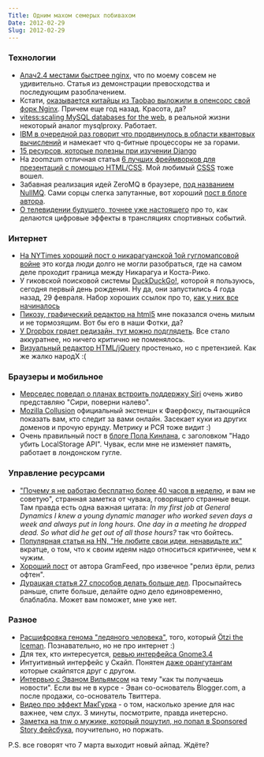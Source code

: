 ```yaml
---
Title: Одним махом семерых побивахом
Date: 2012-02-29
Slug: 2012-02-29
---
```


### Технологии
* [Апач2.4 местами быстрее nginx](http://blog.zhuzhaoyuan.com/2012/02/apache-24-faster-than-nginx/), что по моему совсем не удивительно. Статья из демонстрации превосходства и последующим разоблачением.
* Кстати, [оказывается китайцы из Taobao выложили в опенсорс свой форк Nginx](http://tengine.taobao.org/). Причем еще год назад. Красота, да?
* [vitess:scaling MySQL databases for the web](http://code.google.com/p/vitess/), в реальной жизни некоторый аналог mysqlproxy. Работает.
* [IBM в очередной раз говорит что продвинулось в области квантовых вычислений](http://www.extremetech.com/extreme/120229-ibm-shows-off-quantum-computing-breakthroughs-says-qubit-computers-are-close) и намекает что q-битные процессоры не за горами.
* [15 ресурсов, которые полезны при изучении Django](http://tech.yipit.com/2012/02/28/183772464/)
* На zoomzum отличная статья [6 лучших фреймворков для презентаций с помощью HTML/CSS](http://zoomzum.com/6-best-html5css3-presentation-frameworks/). Мой любимый [CSSS](http://leaverou.github.com/CSSS/) тоже вошел.
* Забавная реализация идей ZeroMQ в браузере, [под названием NullMQ](https://github.com/progrium/nullmq). Сами сорцы слегка запутанные, вот хороший [пост в блоге автора](http://avalanche123.com/blog/2012/02/25/interacting-with-zeromq-from-the-browser/).
* [О телевидении будущего, точнее уже настоящего](http://spectrum.ieee.org/consumer-electronics/audiovideo/all-in-the-game/0) про то, как делаются цифровые эффекты в трансляциях спортивных событий.


### Интернет
* [На NYTimes хороший пост о никарагуанской 1ой гугломапсовой войне](http://opinionator.blogs.nytimes.com/2012/02/28/the-first-google-maps-war/) это когда люди долго не могли разобраться, где на самом деле проходит граница между Никарагуа и Коста-Рико.
* У гиковской поисковой системы [DuckDuckGo!](http://duckduckgo.com), которой я пользуюсь, сегодня первый день рождения. Ну да, они запустились 4 года назад, 29 февраля. Набор хороших ссылок про то, [как у них все начиналось](http://www.gabrielweinberg.com/blog/2012/02/happy-first-birthday-duckduckgo.html)
* [Пикозу, графический редактор на html5](http://www.picozu.com/editor) мне показался очень милым и не тормозящим. Вот бы его в наши Фотки, да?
* [У Dropbox грядет редизайн, тут можно подглядеть](https://www2.dropbox.com/login). Все стало аккуратнее, но ничего критично не поменялось.
* [Визуальный редактор HTML/jQuery](http://www.codecanvas.org/) простенько, но с претензией. Как же жалко народX :(


### Браузеры и мобильное
* [Мерседес поведал о планах встроить поддержку Siri](http://www.psfk.com/2012/02/mercedes-benz-siri.html) очень живо представляю "Сири, поверни налево".
* [Mozilla Collusion](http://www.mozilla.org/en-US/collusion/) официальный экстеншн к Фаерфоксу, пытающийся показать вам, кто следит за вами онлайн. Засекает куки из других доменов и прочую ерунду. Метрику и РСЯ тоже видит :)
* Очень правильный пост в [блоге Пола Кинлана](http://paul.kinlan.me/we-need-to-kill-off-the-localstorage-api), c заголовком "Надо убить LocalStorage API". Чувак, если мне не изменяет память, работает в лондонском гугле.

### Управление ресурсами
* ["Почему я не работаю бесплатно более 40 часов в неделю](http://thecodist.com/article/why_i_don_39_t_do_unpaid_overtime_and_neither_should_you), и вам не советую", странная заметка от чувака, говорящего странные вещи. Там правда есть одна важная цитата: *In my first job at General Dynamics I knew a young dynamic manager who worked seven days a week and always put in long hours. One day in a meeting he dropped dead. So what did he get out of all those hours?* так что бойтесь.
* [Популярная статья на HN, "Не любите свои идеи, ненавидьте их"](http://aarvay.in/2012/02/28/dont-love-your-idea-hate-it.html) вкратце, о том, что к своим идеям надо относиться критичнее, чем к чужим.
* [Хороший пост](http://blog.gramfeed.com/post/18460554119/2-hour-side-project-to-2-million-visitors) от автора GramFeed, про извечное "релиз ёрли, релиз офтен".
* [Дурацкая статья 27 способов делать больше дел](http://www.greatist.com/happiness/27-ways-to-get-more-shit-done-022812/). Просыпайтесь раньше, спите больше, делайте одно дело единовременно, блаблабла. Может вам поможет, мне уже нет.

### Разное
* [Расшифровка генома "ледяного человека"](http://ec2-50-17-65-93.compute-1.amazonaws.com/index.html), того, который [Ötzi the Iceman](http://en.wikipedia.org/wiki/%C3%96tzi_the_Iceman). Познавательно, но не про интернет :)
* Для тех, кто интересуется, [ревью интерфейса Gnome3.4](http://afaikblog.wordpress.com/2012/02/28/looking-forward-to-gnome-3-4/)
* Интуитивный интерфейс у Скайп. Понятен [даже орангутангам](http://www.extremetech.com/extreme/111143-orangutans-to-skype-between-zoos-with-ipads) которые скайпятся друг с другом.
* [Интервью с Эваном Вильямсом](http://blog.news.me/post/18439216464/getting-the-news-evan-williams) на тему "как ты получаешь новости". Если вы не в курсе - Эван со-основатель Blogger.com, а после продажи, со-основатель Твиттера.
* [Видео про эффект МакГурка](http://www.youtube.com/watch?v=G-lN8vWm3m0) - о том, насколько зрение для нас важнее, чем слух. 3 минуты, посмотрите, правда инетерсно.
* [Заметка на tnw о мужике, который пошутил, но попал в Sponsored Story фейсбука](http://thenextweb.com/media/2012/02/28/if-youre-not-careful-facebook-could-make-you-a-spokesperson-for-personal-lubricant/), поучительно, но поржать.

P.S. все говорят что 7 марта выходит новый айпад. Ждёте?

